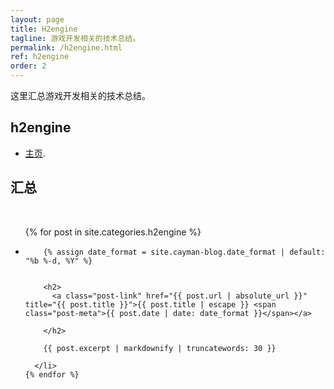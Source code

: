 ```yaml
---
layout: page
title: H2engine
tagline: 游戏开发相关的技术总结。
permalink: /h2engine.html
ref: h2engine
order: 2
---
```


这里汇总游戏开发相关的技术总结。

## h2engine

*   [主页](/).

<h2>汇总</h2>

<div>&nbsp;</div>
<ul class="post-list">
    {% for post in site.categories.h2engine %}
      <li>

        {% assign date_format = site.cayman-blog.date_format | default: "%b %-d, %Y" %}
        

        <h2>
          <a class="post-link" href="{{ post.url | absolute_url }}" title="{{ post.title }}">{{ post.title | escape }} <span class="post-meta">{{ post.date | date: date_format }}</span></a>
          
        </h2>

        {{ post.excerpt | markdownify | truncatewords: 30 }}

      </li>
    {% endfor %}
  </ul>